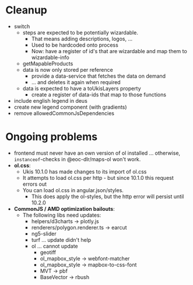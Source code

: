 # Cleanup

- switch
    - steps are expected to be potentially wizardable. 
        - That means adding descriptions, logos, ...
        - Used to be hardcoded onto process
        - Now: have a register of id's that are wizardable and map them to wizardable-info
    - getMapableProducts
    - data is now only stored per reference
        - provide a data-service that fetches the data on demand
        - ... and deletes it again when required
    - data is expected to have a toUkisLayers property
        - create a register of data-ids that map to those functions
- include english legend in deus
- create new legend component (with gradients)
- remove allowedCommonJsDependencies



# Ongoing problems
- frontend must never have an own version of ol installed ... otherwise, `instanceof`-checks in @eoc-dlr/maps-ol won't work.
- **ol.css**: 
    - Ukis 10.1.0 has made changes to its import of ol.css
    - It attempts to load ol.css per http - but since 10.1.0 this request errors out
    - You can load ol.css in angular.json/styles. 
        - This does apply the ol-styles, but the http error will persist until 10.2.0
- **CommonJS / AMD optimization bailouts**:
    - The following libs need updates:
        - helpers/d3charts -> plotly.js
        - renderers/polygon.renderer.ts -> earcut
        - ng5-slider
        - turf ... update didn't help
        - ol ... cannot update
            - geotiff
            - ol_mapbox_style -> webfont-matcher
            - ol_mapbox_style -> mapbox-to-css-font
            - MVT -> pbf
            - BaseVector -> rbush

